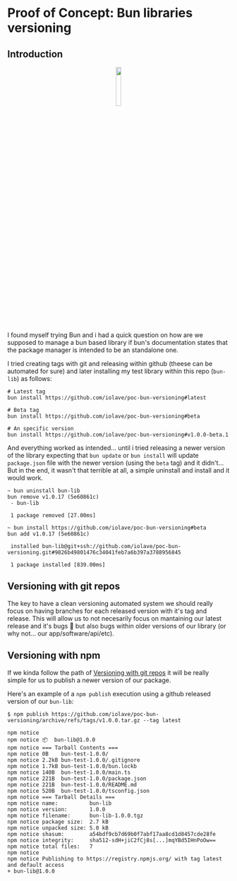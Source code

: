 
# Proof of Concept: Bun libraries versioning
## Introduction

<p align="middle"><img src="https://bun.sh/logo-square.png" width="15%"/></>

I found myself trying Bun and i had a quick question on how are we supposed to manage a bun based library if bun's documentation states that the package manager is intended to be an standalone one.

I tried creating tags with git and releasing within github (theese can be automated for sure) and later installing my test library within this repo (`bun-lib`) as follows:

```shell
# Latest tag
bun install https://github.com/iolave/poc-bun-versioning#latest

# Beta tag
bun install https://github.com/iolave/poc-bun-versioning#beta

# An specific version
bun install https://github.com/iolave/poc-bun-versioning#v1.0.0-beta.1
```

And everything worked as intended... until i tried releasing a newer version of the library expecting that `bun update` or `bun install` will update `package.json` file with the newer version (using the `beta` tag) and it didn't... But in the end, it wasn't that terrible at all, a simple uninstall and install and it would work.

```shell
~ bun uninstall bun-lib
bun remove v1.0.17 (5e60861c)
 - bun-lib

 1 package removed [27.00ms]

~ bun install https://github.com/iolave/poc-bun-versioning#beta
bun add v1.0.17 (5e60861c)

 installed bun-lib@git+ssh://github.com/iolave/poc-bun-versioning.git#9826b49801476c34041feb7a6b397a3788956845

 1 package installed [839.00ms]
```

## Versioning with git repos

The key to have a clean versioning automated system we should really focus on having branches for each released version with it's tag and release. This will allow us to not necesarily focus on mantaining our latest release and it's bugs 🐛 but also bugs within older versions of our library (or why not... our app/software/api/etc).

## Versioning with npm

If we kinda follow the path of [Versioning with git repos](#versioning-with-git-repos) it will be really simple for us to publish a newer version of our package. 

Here's an example of a `npm publish` execution using a github released version of our `bun-lib`: 

```shell
$ npm publish https://github.com/iolave/poc-bun-versioning/archive/refs/tags/v1.0.0.tar.gz --tag latest

npm notice
npm notice 📦  bun-lib@1.0.0
npm notice === Tarball Contents ===
npm notice 0B    bun-test-1.0.0/
npm notice 2.2kB bun-test-1.0.0/.gitignore
npm notice 1.7kB bun-test-1.0.0/bun.lockb
npm notice 140B  bun-test-1.0.0/main.ts
npm notice 221B  bun-test-1.0.0/package.json
npm notice 221B  bun-test-1.0.0/README.md
npm notice 520B  bun-test-1.0.0/tsconfig.json
npm notice === Tarball Details ===
npm notice name:          bun-lib
npm notice version:       1.0.0
npm notice filename:      bun-lib-1.0.0.tgz
npm notice package size:  2.7 kB
npm notice unpacked size: 5.0 kB
npm notice shasum:        a54bdf9cb7d69b0f7abf17aa8cd1d8457cde28fe
npm notice integrity:     sha512-sdH+jiC2fCj8s[...]mqYBd5IHnPoOw==
npm notice total files:   7
npm notice
npm notice Publishing to https://registry.npmjs.org/ with tag latest and default access
+ bun-lib@1.0.0
```
